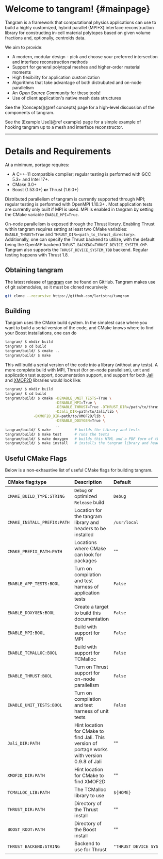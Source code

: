 # Welcome to tangram!   {#mainpage}

Tangram is a framework that computational physics applications can use
to build a highly customized, hybrid parallel (MPI+X) interface
reconstruction library for constructing in-cell material polytopes
based on given volume fractions and, optionally, centroids data.

We aim to provide:
- A modern, modular design - pick and choose your preferred
  intersection and interface reconstruction methods
- Support for general polytopal meshes and higher-order material moments
- High flexibility for application customization
- Algorithms that take advantage of both distrubuted and on-node parallelism
- An _Open Source Community_ for these tools!
- Use of client application's native mesh data structures

See the [Concepts](@ref concepts) page for a high-level discussion of
the components of tangram.

See the [Example Use](@ref example) page for a simple example of
hooking tangram up to a mesh and interface reconstructor.

---

# Details and Requirements

At a minimum, portage requires:
- A C++-11 compatible compiler; regular testing is performed with GCC
  5.3+ and Intel 17+.
- CMake 3.0+
- Boost (1.53.0+) **or** Thrust (1.6.0+)

Distributed parallelism of tangram is currently supported through MPI;
regular testing is performed with OpenMPI 1.10.3+ . Most application
tests are currently only built if MPI is
used.  MPI is enabled in tangram by setting the CMake variable
`ENABLE_MPI=True`.

On-node parallelism is exposed through
the [Thrust](https://thrust.github.io) library.  Enabling Thrust
within tangram requires setting at least two CMake variables:
`ENABLE_THRUST=True` and `THRUST_DIR=<path_to_thrust_directory>`.
Additionally, one can specify the Thrust backend to utilize, with the
default being the OpenMP backend
`THRUST_BACKEND=THRUST_DEVICE_SYSTEM_OMP`.  Tangram also supports the
`THRUST_DEVICE_SYSTEM_TBB` backend.  Regular testing happens with
Thrust 1.8.

## Obtaining tangram

The latest release of [tangram](https://github.com/laristra/tangram)
can be found on GitHub.  Tangram makes use of git submodules, so it must be
cloned recursively:

```sh
git clone --recursive https://github.com/laristra/tangram
```

## Building

Tangram uses the CMake build system.  In the simplest case where you
want to build a serial version of the code, and CMake knows where to
find your Boost installations, one can do

```sh
tangram/ $ mkdir build
tangram/ $ cd build
tangram/build/ $ cmake ..
tangram/build/ $ make
```

This will build a serial version of the code into a library (without
any tests).  A more complete build with MPI, Thrust (for on-node
parallelism), unit and application test support, documentation
support, and support for both [Jali](https://github.com/lanl/jali) and
[XMOF2D](https://github.com/laristra/XMOF2D) libraries would look
like:

~~~sh
tangram/ $ mkdir build
tangram/ $ cd build
tangram/build/ $ cmake -DENABLE_UNIT_TESTS=True \
					   -DENABLE_MPI=True \
					   -DENABLE_THRUST=True -DTHRUST_DIR=/path/to/thrust/include/directory \
					   -DJali_DIR=path/to/Jali/lib \
             -DXMOF2D_DIR=path/to/XMOF2D/lib \
					   -DENABLE_DOXYGEN=True \
					   ..
tangram/build/ $ make           # builds the library and tests
tangram/build/ $ make test      # runs the tests
tangram/build/ $ make doxygen   # builds this HTML and a PDF form of the documentation
tangram/build/ $ make install   # installs the tangram library and headers into CMAKE_INSTALL_PREFIX
~~~

## Useful CMake Flags
Below is a non-exhaustive list of useful CMake flags for building
tangram.

| CMake flag:type | Description | Default |
|:----------|:------------|:--------|
| `CMAKE_BUILD_TYPE:STRING`| `Debug` or optimized `Release` build | `Debug` |
| `CMAKE_INSTALL_PREFIX:PATH` | Location for the tangram library and headers to be installed | `/usr/local` |
| `CMAKE_PREFIX_PATH:PATH` | Locations where CMake can look for packages | "" |
| `ENABLE_APP_TESTS:BOOL` | Turn on compilation and test harness of application tests | `False` |
| `ENABLE_DOXYGEN:BOOL` | Create a target to build this documentation | `False` |
| `ENABLE_MPI:BOOL` | Build with support for MPI | `False` |
| `ENABLE_TCMALLOC:BOOL` | Build with support for TCMalloc | `False` |
| `ENABLE_THRUST:BOOL` | Turn on Thrust support for on-node parallelism | `False` |
| `ENABLE_UNIT_TESTS:BOOL` | Turn on compilation and test harness of unit tests | `False` |
| `Jali_DIR:PATH` | Hint location for CMake to find Jali.  This version of portage works with version 0.9.8 of Jali | "" |
| `XMOF2D_DIR:PATH` | Hint location for CMake to find XMOF2D | "" |
| `TCMALLOC_LIB:PATH` | The TCMalloc library to use | `${HOME}` |
| `THRUST_DIR:PATH` | Directory of the Thrust install | "" |
| `BOOST_ROOT:PATH` | Directory of the Boost install | "" |
| `THRUST_BACKEND:STRING` | Backend to use for Thrust | `"THRUST_DEVICE_SYSTEM_OMP"` |